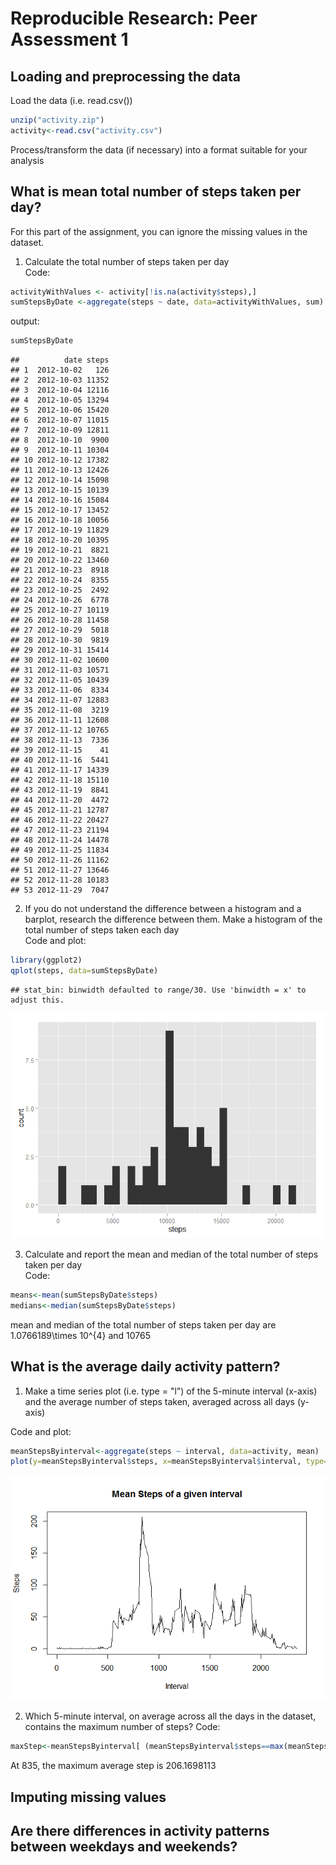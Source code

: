 # Reproducible Research: Peer Assessment 1

## Loading and preprocessing the data

Load the data (i.e. read.csv())

```r
unzip("activity.zip")
activity<-read.csv("activity.csv")
```

Process/transform the data (if necessary) into a format suitable for your analysis


## What is mean total number of steps taken per day?

For this part of the assignment, you can ignore the missing values in the dataset.

1. Calculate the total number of steps taken per day  
Code:

```r
activityWithValues <- activity[!is.na(activity$steps),]
sumStepsByDate <-aggregate(steps ~ date, data=activityWithValues, sum)
```
output:

```r
sumStepsByDate
```

```
##          date steps
## 1  2012-10-02   126
## 2  2012-10-03 11352
## 3  2012-10-04 12116
## 4  2012-10-05 13294
## 5  2012-10-06 15420
## 6  2012-10-07 11015
## 7  2012-10-09 12811
## 8  2012-10-10  9900
## 9  2012-10-11 10304
## 10 2012-10-12 17382
## 11 2012-10-13 12426
## 12 2012-10-14 15098
## 13 2012-10-15 10139
## 14 2012-10-16 15084
## 15 2012-10-17 13452
## 16 2012-10-18 10056
## 17 2012-10-19 11829
## 18 2012-10-20 10395
## 19 2012-10-21  8821
## 20 2012-10-22 13460
## 21 2012-10-23  8918
## 22 2012-10-24  8355
## 23 2012-10-25  2492
## 24 2012-10-26  6778
## 25 2012-10-27 10119
## 26 2012-10-28 11458
## 27 2012-10-29  5018
## 28 2012-10-30  9819
## 29 2012-10-31 15414
## 30 2012-11-02 10600
## 31 2012-11-03 10571
## 32 2012-11-05 10439
## 33 2012-11-06  8334
## 34 2012-11-07 12883
## 35 2012-11-08  3219
## 36 2012-11-11 12608
## 37 2012-11-12 10765
## 38 2012-11-13  7336
## 39 2012-11-15    41
## 40 2012-11-16  5441
## 41 2012-11-17 14339
## 42 2012-11-18 15110
## 43 2012-11-19  8841
## 44 2012-11-20  4472
## 45 2012-11-21 12787
## 46 2012-11-22 20427
## 47 2012-11-23 21194
## 48 2012-11-24 14478
## 49 2012-11-25 11834
## 50 2012-11-26 11162
## 51 2012-11-27 13646
## 52 2012-11-28 10183
## 53 2012-11-29  7047
```

2. If you do not understand the difference between a histogram and a barplot, research the difference between them. Make a histogram of the total number of steps taken each day  
Code and plot:

```r
library(ggplot2)
qplot(steps, data=sumStepsByDate)
```

```
## stat_bin: binwidth defaulted to range/30. Use 'binwidth = x' to adjust this.
```

![](PA1_template_files/figure-html/unnamed-chunk-4-1.png) 

3. Calculate and report the mean and median of the total number of steps taken per day  
Code:

```r
means<-mean(sumStepsByDate$steps)
medians<-median(sumStepsByDate$steps)
```

mean and median of the total number of steps taken per day are 1.0766189\times 10^{4} and 10765


## What is the average daily activity pattern?  
1. Make a time series plot (i.e. type = "l") of the 5-minute interval (x-axis) and the average number of steps taken, averaged across all days (y-axis)

Code and plot:

```r
meanStepsByinterval<-aggregate(steps ~ interval, data=activity, mean)
plot(y=meanStepsByinterval$steps, x=meanStepsByinterval$interval, type="l", ylab="Steps", xlab="Interval",  main="Mean Steps of a given interval")
```

![](PA1_template_files/figure-html/unnamed-chunk-6-1.png) 

2. Which 5-minute interval, on average across all the days in the dataset, contains the maximum number of steps?
Code:

```r
maxStep<-meanStepsByinterval[ (meanStepsByinterval$steps==max(meanStepsByinterval$steps)),]
```
At 835, the maximum average step is 206.1698113

## Imputing missing values



## Are there differences in activity patterns between weekdays and weekends?
